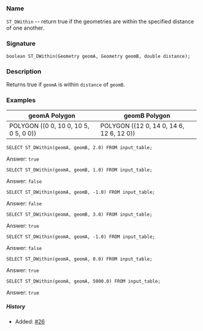 ### Name

`ST_DWithin` -- return true if the geometries are within the specified distance
of one another.

### Signature

```mysql
boolean ST_DWithin(Geometry geomA, Geometry geomB, double distance);
```

### Description

Returns true if `geomA` is within `distance` of `geomB`.

### Examples


| geomA Polygon | geomB Polygon |
| ----|---- |
| POLYGON ((0 0, 10 0, 10 5, 0 5, 0 0)) | POLYGON ((12 0, 14 0, 14 6, 12 6, 12 0)) |

```mysql
SELECT ST_DWithin(geomA, geomB, 2.0) FROM input_table;
```
Answer:    `true`
```mysql
SELECT ST_DWithin(geomA, geomB, 1.0) FROM input_table;
```
Answer:    `false`
```mysql
SELECT ST_DWithin(geomA, geomB, -1.0) FROM input_table;
```
Answer:    `false`
```mysql
SELECT ST_DWithin(geomA, geomB, 3.0) FROM input_table;
```
Answer:    `true`
```mysql
SELECT ST_DWithin(geomA, geomA, -1.0) FROM input_table;
```
Answer:    `false`
```mysql
SELECT ST_DWithin(geomA, geomA, 0.0) FROM input_table;
```
Answer:    `true`
```mysql
SELECT ST_DWithin(geomA, geomA, 5000.0) FROM input_table;
```
Answer:    `true`

##### History

* Added: [#26](https://github.com/irstv/H2GIS/pull/26)
